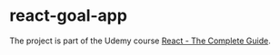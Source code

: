 # react-goal-app

The project is part of the Udemy course [React - The Complete Guide](https://www.udemy.com/course/react-the-complete-guide-incl-redux/).

